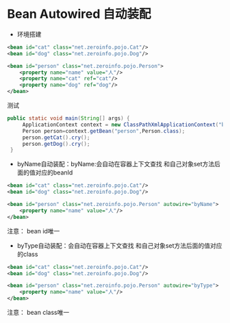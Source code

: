 # Bean Autowired 自动装配
- 环境搭建
```xml
<bean id="cat" class="net.zeroinfo.pojo.Cat"/>
<bean id="dog" class="net.zeroinfo.pojo.Dog"/>

<bean id="person" class="net.zeroinfo.pojo.Person">
    <property name="name" value="人"/>
    <property name="cat" ref="cat"/>
    <property name="dog" ref="dog"/>
</bean>
```
测试

   ```java
 public static void main(String[] args) {
        ApplicationContext context = new ClassPathXmlApplicationContext("beans.xml");
        Person person=context.getBean("person",Person.class);
        person.getCat().cry();
        person.getDog().cry();
    }
```

- byName自动装配：byName:会自动在容器上下文查找 和自己对象set方法后面的值对应的beanId
```xml
<bean id="cat" class="net.zeroinfo.pojo.Cat"/>
<bean id="dog" class="net.zeroinfo.pojo.Dog"/>

<bean id="person" class="net.zeroinfo.pojo.Person" autowire="byName">
    <property name="name" value="人"/>
</bean>
```
注意： bean id唯一

- byType自动装配：会自动在容器上下文查找 和自己对象set方法后面的值对应的class
```xml
<bean id="cat" class="net.zeroinfo.pojo.Cat"/>
<bean id="dog" class="net.zeroinfo.pojo.Dog"/>

<bean id="person" class="net.zeroinfo.pojo.Person" autowire="byType">
    <property name="name" value="人"/>
</bean>
```
注意： bean class唯一